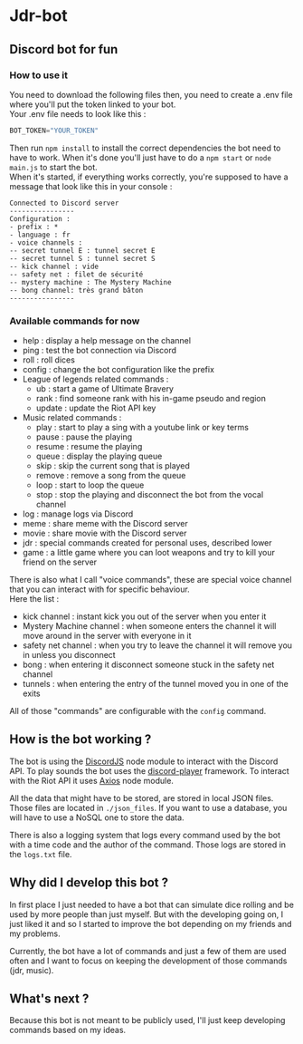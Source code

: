 # Jdr-bot

## Discord bot for fun

### How to use it
You need to download the following files then, you need to create a .env file where you'll put the token linked to your bot.\
Your .env file needs to look like this :

```js
BOT_TOKEN="YOUR_TOKEN"
```
Then run ```npm install``` to install the correct dependencies the bot need to have to work. When it's done you'll just have to do a ```npm start``` or ```node main.js``` to start the bot.\
When it's started, if everything works correctly, you're supposed to have a message that look like this in your console :

```plain text
Connected to Discord server
----------------
Configuration :
- prefix : *
- language : fr
- voice channels :
-- secret tunnel E : tunnel secret E    
-- secret tunnel S : tunnel secret S    
-- kick channel : vide
-- safety net : filet de sécurité       
-- mystery machine : The Mystery Machine
-- bong channel: très grand bâton       
----------------
```

### Available commands for now
 - help : display a help message on the channel
 - ping : test the bot connection via Discord
 - roll : roll dices
 - config : change the bot configuration like the prefix
 - League of legends related commands :
   - ub : start a game of Ultimate Bravery
   - rank : find someone rank with his in-game pseudo and region
   - update : update the Riot API key
 - Music related commands :
   - play : start to play a sing with a youtube link or key terms
   - pause : pause the playing
   - resume : resume the playing
   - queue : display the playing queue
   - skip : skip the current song that is played
   - remove : remove a song from the queue
   - loop : start to loop the queue
   - stop : stop the playing and disconnect the bot from the vocal channel
 - log : manage logs via Discord
 - meme : share meme with the Discord server
 - movie : share movie with the Discord server
 - jdr : special commands created for personal uses, described lower
 - game : a little game where you can loot weapons and try to kill your friend on the server

There is also what I call "voice commands", these are special voice channel that you can interact with for specific behaviour. \
Here the list :
 - kick channel : instant kick you out of the server when you enter it
 - Mystery Machine channel : when someone enters the channel it will move around in the server with everyone in it
 - safety net channel : when you try to leave the channel it will remove you in unless you disconnect
 - bong : when entering it disconnect someone stuck in the safety net channel
 - tunnels : when entering the entry of the tunnel moved you in one of the exits

All of those "commands" are configurable with the ```config``` command.

##  How is the bot working ?

The bot is using the [DiscordJS](https://discord.js.org/#/) node module to interact with the Discord API. To play sounds the bot uses the [discord-player](https://www.npmjs.com/package/discord-player) framework. To interact with the Riot API it uses [Axios](https://www.npmjs.com/package/axios) node module.

All the data that might have to be stored, are stored in local  JSON files. Those files are located in ```./json_files```. If you want to use a database, you will have to use a NoSQL one to store the data.

There is also a logging system that logs every command used by the bot with a time code and the author of the command. Those logs are stored in the ```logs.txt``` file.

## Why did I develop this bot ?

In first place I just needed to have a bot that can simulate dice rolling and be used by more people than just myself. But with the developing going on, I just liked it and so I started to improve the bot depending on my friends and my problems.

Currently, the bot have a lot of commands and just a few of them are used often and I want to focus on keeping the development of those commands (jdr, music).

## What's next ?

Because this bot is not meant to be publicly used, I'll just keep developing commands based on my ideas.